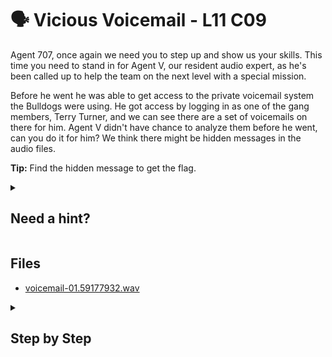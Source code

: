 # 🗣 Vicious Voicemail - L11 C09

Agent 707, once again we need you to step up and show us your skills. This time you need to stand in for Agent V, our resident audio expert, as he's been called up to help the team on the next level with a special mission.

Before he went he was able to get access to the private voicemail system the Bulldogs were using. He got access by logging in as one of the gang members, Terry Turner, and we can see there are a set of voicemails on there for him. Agent V didn't have chance to analyze them before he went, can you do it for him? We think there might be hidden messages in the audio files.

**Tip:** Find the hidden message to get the flag.

<details><summary>

## Need a hint?</summary>

```txt
💡 Hint: You'll need to work out how to install a program on Linux to do this one.
   Check out steghide and find out how to install it. Then use it to extract the hidden message.
```

</details>

## Files

- [voicemail-01.59177932.wav](/assets/viciousvoicemail1.vaw)

<details><summary>

## Step by Step</summary>

- Download the first audio file
- Run `steghide --extract -sf [filename]`
- You do not need a passphrase here, simply hit enter
- The flag should be written to a file called `flag`

`flag: sTg9UtlFLRUOXt7tTSS`

</details>
